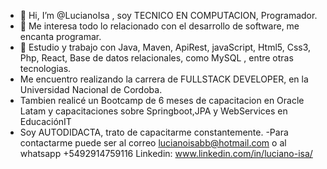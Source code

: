 - 👋 Hi, I’m @LucianoIsa , soy TECNICO EN COMPUTACION, Programador.
- 👀 Me interesa todo lo relacionado con el desarrollo de software, me encanta programar.
- 🌱 Estudio y trabajo con  Java, Maven, ApiRest, javaScript, Html5, Css3, Php, React, Base de datos relacionales, como MySQL , entre otras tecnologias.
- Me encuentro realizando la carrera de FULLSTACK DEVELOPER, en la Universidad Nacional de Cordoba.
- Tambien realicé un  Bootcamp de 6 meses de capacitacion en Oracle Latam y capacitaciones sobre Springboot,JPA y WebServices en EducaciónIT
- Soy AUTODIDACTA, trato de capacitarme constantemente.
-Para contactarme puede ser al correo lucianoisabb@hotmail.com  o  al whatsapp +5492914759116
Linkedin:  www.linkedin.com/in/luciano-isa/
<!---
LucianoIsa/LucianoIsa is a ✨ special ✨ repository because its `README.md` (this file) appears on your GitHub profile.
You can click the Preview link to take a look at your changes.
--->
